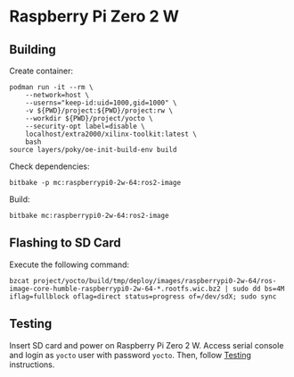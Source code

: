 # Raspberry Pi Zero 2 W


## Building

Create container:
```
podman run -it --rm \
    --network=host \
    --userns="keep-id:uid=1000,gid=1000" \
    -v ${PWD}/project:${PWD}/project:rw \
    --workdir ${PWD}/project/yocto \
    --security-opt label=disable \
    localhost/extra2000/xilinx-toolkit:latest \
    bash
source layers/poky/oe-init-build-env build
```

Check dependencies:
```
bitbake -p mc:raspberrypi0-2w-64:ros2-image
```

Build:
```
bitbake mc:raspberrypi0-2w-64:ros2-image
```


## Flashing to SD Card

Execute the following command:
```
bzcat project/yocto/build/tmp/deploy/images/raspberrypi0-2w-64/ros-image-core-humble-raspberrypi0-2w-64-*.rootfs.wic.bz2 | sudo dd bs=4M iflag=fullblock oflag=direct status=progress of=/dev/sdX; sudo sync
```


## Testing

Insert SD card and power on Raspberry Pi Zero 2 W. Access serial console and login as `yocto` user with password `yocto`. Then, follow [Testing](../common/testing.md) instructions.
